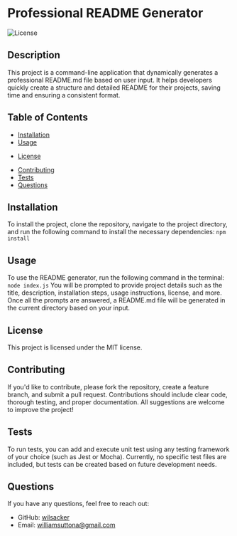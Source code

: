 # Professional README Generator

![License](https://img.shields.io/badge/License-MIT-blue.svg)

## Description
This project is a command-line application that dynamically generates a professional README.md file based on user input. It helps developers quickly create a structure and detailed README for their projects, saving time and ensuring a consistent format.

## Table of Contents
- [Installation](#installation)
- [Usage](#usage)

* [License](#license)
  <!-- Include the license in the TOC -->
- [Contributing](#contributing)
- [Tests](#tests)
- [Questions](#questions)

## Installation
To install the project, clone the repository, navigate to the project directory, and run the following command to install the necessary dependencies: `npm install`

## Usage
To use the README generator, run the following command in the terminal: `node index.js` You will be prompted to provide project details such as the title, description, installation steps, usage instructions, license, and more. Once all the prompts are answered, a README.md file will be generated in the current directory based on your input.

## License

This project is licensed under the MIT license.
  <!-- The actual license section -->

## Contributing

If you'd like to contribute, please fork the repository, create a feature branch, and submit a pull request. Contributions should include clear code, thorough testing, and proper documentation. All suggestions are welcome to improve the project!

## Tests

To run tests, you can add and execute unit test using any testing framework of your choice (such as Jest or Mocha). Currently, no specific test files are included, but tests can be created based on future development needs.

## Questions
If you have any questions, feel free to reach out:
- GitHub: [wilsacker](https://github.com/wilsacker)
- Email: williamsuttona@gmail.com
  